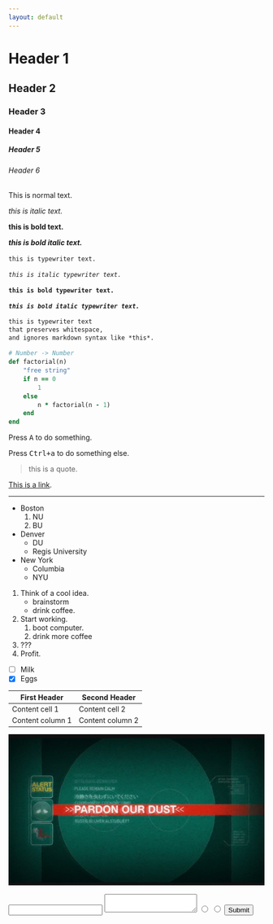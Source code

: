 ```yaml
---
layout: default
---
```


# Header 1
## Header 2
### Header 3
#### Header 4
##### Header 5
###### Header 6

This is normal text.

*this is italic text.*

**this is bold text.**

***this is bold italic text.***

`this is typewriter text.`

*`this is italic typewriter text.`*

**`this is bold typewriter text.`**

***`this is bold italic typewriter text.`***

    this is typewriter text
    that preserves whitespace,
    and ignores markdown syntax like *this*.

```ruby
# Number -> Number
def factorial(n)
    "free string"
    if n == 0
        1
    else
        n * factorial(n - 1)
    end
end
```

Press <kbd>A</kbd> to do something.

Press <kbd>Ctrl+a</kbd> to do something else.

> this is a quote.

[This is a link](#).

---

- Boston
    1. NU
    2. BU
- Denver
    - DU
    - Regis University
- New York
    - Columbia
    - NYU

1. Think of a cool idea.
    * brainstorm
    * drink coffee.
2. Start working.
    1. boot computer.
    2. drink more coffee
3. ???
4. Profit.

- [ ] Milk
- [x] Eggs

First Header | Second Header
------------ | -------------
Content cell 1 | Content cell 2
Content column 1 | Content column 2

![](img/dust.jpg)

<form>
    <input type="text" />
    <textarea></textarea>
    <input type="radio" />
    <input type="radio" />
    <input type="submit" />
</form>
